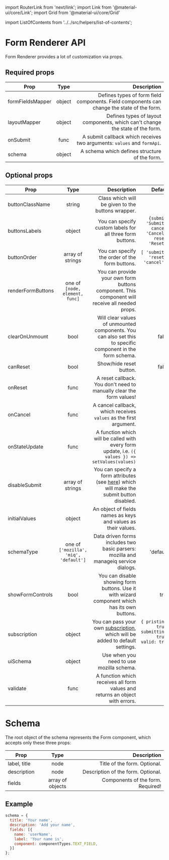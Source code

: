 import RouterLink from 'next/link';
import Link from '@material-ui/core/Link';
import Grid from '@material-ui/core/Grid'

import ListOfContents from '../../src/helpers/list-of-contents';

<Grid container item>
<Grid item xs={12} md={10}>

# Form Renderer API

Form Renderer provides a lot of customization via props.


## Required props

|Prop|Type|Description|
|----|:--:|----------:|
|<RouterLink href="/renderer/component-mapping"><Link>formFieldsMapper</Link></RouterLink>|object|Defines types of form field components. Field components can change the state of the form.|
|<RouterLink href="/renderer/component-mapping"><Link>layoutMapper</Link></RouterLink>|object|Defines types of layout components, which can't change the state of the form.|
|onSubmit|func|A submit callback which receives two arguments: `values` and `formApi`.|
|schema|object|A schema which defines structure of the form.|

## Optional props

|Prop|Type|Description|Default|
|----|:--:|----------:|------:|
|buttonClassName|string|Class which will be given to the buttons wrapper.|{ }|
|buttonsLabels|object|You can specify custom labels for all three form buttons.|`{submit: 'Submit', cancel: 'Cancel', reset: 'Reset'}`|
|buttonOrder|array of strings|You can specify the order of the form buttons.|`[ 'submit', 'reset', 'cancel' ]`|
|<RouterLink href="/renderer/form-controls"><Link>renderFormButtons</Link></RouterLink>|one of `[node, element, func]`|You can provide your own form buttons component. This component will receive all needed props.||
|<RouterLink href="/renderer/unmounting"><Link>clearOnUnmount</Link></RouterLink>|bool|Will clear values of unmounted components. You can also set this to specific component in the form schema.|false|
|canReset|bool|Show/hide reset button.|false|
|onReset|func|A reset callback. You don't need to manually clear the form values!||
|onCancel|func|A cancel callback, which receives `values` as the first argument.||
|onStateUpdate|func|A function which will be called with every form update, i.e. `({ values }) => setValues(values)`||
|disableSubmit|array of strings|You can specify a form attributes (see [here](https://final-form.org/docs/final-form/types/FormState)) which will make the submit button disabled. |[ ]|
|initialValues|object|An object of fields names as keys and values as their values.||
|schemaType|one of `['mozilla', 'miq', 'default']`|Data driven forms includes two basic parsers: mozilla and manageiq service dialogs.|'default'|
|showFormControls|bool|You can disable showing form buttons. Use it with wizard component which has its own buttons.|true|
|subscription|object|You can pass your own [subscription](https://final-form.org/docs/react-final-form/types/FormProps#subscription), which will be added to default settings.|`{ pristine: true, submitting: true, valid: true }`|
|uiSchema|object|Use when you need to use mozilla schema.|{ }|
|<RouterLink href="/renderer/validators"><Link>validate</Link></RouterLink>|func|A function which receives all form values and returns an object with errors.||

# Schema

The root object of the schema represents the <RouterLink href="/renderer/component-mapping#formwrapper"><Link>Form</Link></RouterLink> component, which accepts only these three props:

|Prop|Type|Description|
|----|:--:|----------:|
|label, title|node|<RouterLink href="/renderer/component-mapping#title"><Link>Title</Link></RouterLink> of the form. Optional.|
|description|node|<RouterLink href="/renderer/component-mapping#description"><Link>Description</Link></RouterLink> of the form. Optional.|
|fields|array of objects|<RouterLink href="/renderer/component-api"><Link>Components</Link></RouterLink> of the form. Required!|

## Example

```javascript
schema = {
  title: 'Your name',
  description: 'Add your name',
  fields: [{
    name: 'userName',
    label: 'Your name is',
    component: componentTypes.TEXT_FIELD,
  }]
};
```

</Grid>
<Grid item xs={false} md={2}>
  <ListOfContents file="renderer/renderer-api" />
</Grid>
</Grid>

